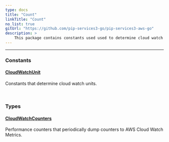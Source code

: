 ```yaml
---
type: docs
title: "Count"
linkTitle: "Count"
no_list: true
gitUrl: "https://github.com/pip-services3-go/pip-services3-aws-go"
description: >
    This package contains constants used used to determine cloud watch units and classes used to create performance counters.
---
```

---

<div class="module-body"> 

### Constants

#### [CloudWatchUnit](cloud_watch_unit)
Constants that determine cloud watch units.

<br>

### Types

#### [CloudWatchCounters](cloud_watch_counters)
Performance counters that periodically dump counters to AWS Cloud Watch Metrics.


</div>
